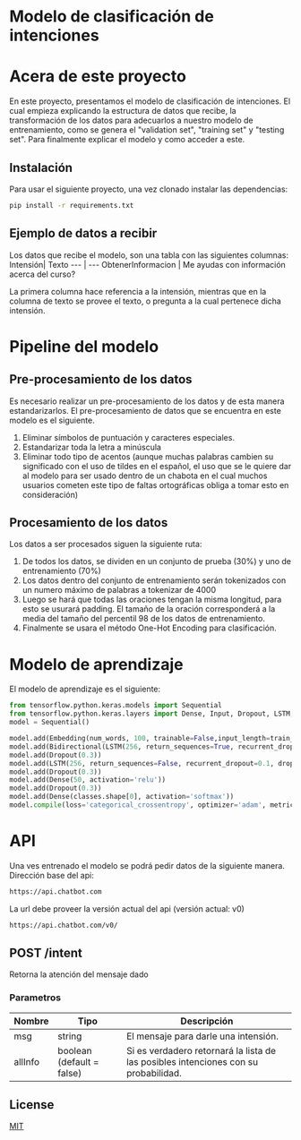 # Modelo de clasificación de intenciones
# Acera de este proyecto

En este proyecto, presentamos el modelo de clasificación de intenciones. El cual empieza explicando la estructura de datos que recibe, la transformación de los datos para adecuarlos a nuestro modelo de entrenamiento, como se genera el "validation set", "training set" y "testing set". Para finalmente explicar el modelo y como acceder a este. 

## Instalación

Para usar el siguiente proyecto, una vez clonado instalar las dependencias:

```bash
pip install -r requirements.txt
```

## Ejemplo de datos a recibir

Los datos que recibe el modelo, son una tabla con las siguientes columnas:
Intensión| Texto
--- | --- 
ObtenerInformacion | Me ayudas con información acerca del curso?


La primera columna hace referencia a la intensión, mientras que en la columna de texto se provee el texto, o pregunta a la cual pertenece dicha intensión.

# Pipeline del modelo
## Pre-procesamiento de los datos

Es necesario realizar un pre-procesamiento de los datos y de esta manera estandarizarlos. El pre-procesamiento de datos que se encuentra en este modelo es el siguiente.
1. Eliminar símbolos de puntuación y caracteres especiales.
2. Estandarizar toda la letra a minúscula
3. Eliminar todo tipo de acentos (aunque muchas palabras cambien su significado con el uso de tildes en el español, el uso que se le quiere dar al modelo para ser usado dentro de un chabota en el cual muchos usuarios cometen este tipo de faltas ortográficas obliga a tomar esto en consideración) 

## Procesamiento de los datos
Los datos a ser procesados siguen la siguiente ruta:
1. De todos los datos, se dividen en un conjunto de prueba (30%) y uno de entrenamiento (70%)
2. Los datos dentro del conjunto de entrenamiento serán tokenizados con un numero máximo de palabras a tokenizar de 4000
3. Luego se hará que todas las oraciones tengan la misma longitud, para esto se usurará padding. El tamaño de la oración corresponderá a la media del tamaño del percentil 98 de los datos de entrenamiento. 
4. Finalmente se usara el método One-Hot Encoding para clasificación. 

# Modelo de aprendizaje
El modelo de aprendizaje es el siguiente:
```python
from tensorflow.python.keras.models import Sequential
from tensorflow.python.keras.layers import Dense, Input, Dropout, LSTM, Activation, Bidirectional,Embedding
model = Sequential()

model.add(Embedding(num_words, 100, trainable=False,input_length=train_sequences.shape[1]))
model.add(Bidirectional(LSTM(256, return_sequences=True, recurrent_dropout=0.1, dropout=0.1), 'concat'))
model.add(Dropout(0.3))
model.add(LSTM(256, return_sequences=False, recurrent_dropout=0.1, dropout=0.1))
model.add(Dropout(0.3))
model.add(Dense(50, activation='relu'))
model.add(Dropout(0.3))
model.add(Dense(classes.shape[0], activation='softmax'))
model.compile(loss='categorical_crossentropy', optimizer='adam', metrics=['acc'])
```
# API

Una ves entrenado el modelo se podrá pedir datos de la siguiente manera.  
Dirección base del api:
```bash
https://api.chatbot.com
```
La url debe proveer la versión actual del api (versión actual: v0)

```bash
https://api.chatbot.com/v0/

```
## POST /intent
Retorna la atención del mensaje dado
### Parametros
Nombre| Tipo | Descripción
--- | --- | --- 
msg| string | El mensaje para darle una intensión.
allInfo | boolean (default = false)| Si es verdadero retornará la lista de las posibles intenciones con su probabilidad.

## License
[MIT](https://choosealicense.com/licenses/mit/)
